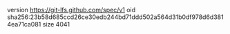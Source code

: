 version https://git-lfs.github.com/spec/v1
oid sha256:23b58d685ccd26ce30edb244bd71ddd502a564d31b0df978d6d3814ea71ca081
size 4041
